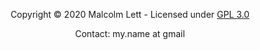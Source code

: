 <p align="center">Copyright &copy; 2020 Malcolm Lett - Licensed under <a href="https://www.gnu.org/licenses/gpl-3.0">GPL 3.0</a></p>

<p align="center">Contact: my.name at gmail</p>